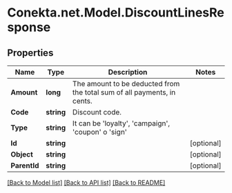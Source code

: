 # Conekta.net.Model.DiscountLinesResponse

## Properties

Name | Type | Description | Notes
------------ | ------------- | ------------- | -------------
**Amount** | **long** | The amount to be deducted from the total sum of all payments, in cents. | 
**Code** | **string** | Discount code. | 
**Type** | **string** | It can be &#39;loyalty&#39;, &#39;campaign&#39;, &#39;coupon&#39; o &#39;sign&#39; | 
**Id** | **string** |  | [optional] 
**Object** | **string** |  | [optional] 
**ParentId** | **string** |  | [optional] 

[[Back to Model list]](../README.md#documentation-for-models) [[Back to API list]](../README.md#documentation-for-api-endpoints) [[Back to README]](../README.md)


